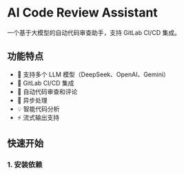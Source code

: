 # AI Code Review Assistant

一个基于大模型的自动代码审查助手，支持 GitLab CI/CD 集成。

## 功能特点

- 🤖 支持多个 LLM 模型（DeepSeek、OpenAI、Gemini）
- 🔄 GitLab CI/CD 集成
- 📝 自动代码审查和评论
- 🚀 异步处理
- 💡 智能代码分析
- ⚡ 流式输出支持

## 快速开始

### 1. 安装依赖 